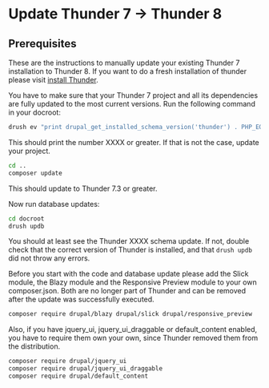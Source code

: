 # Update Thunder 7 -> Thunder 8

## Prerequisites

These are the instructions to manually update your existing Thunder 7 installation to Thunder 8. If
you want to do a fresh installation of thunder please visit [install Thunder](../setup.md#install-thunder).

You have to make sure that your Thunder 7 project and all its dependencies are fully updated to the most current
versions. Run the following command in your docroot:

```bash
drush ev "print drupal_get_installed_schema_version('thunder') . PHP_EOL;"
```

This should print the number XXXX or greater. If that is not the case, update your project.

```bash
cd ..
composer update
```

This should update to Thunder 7.3 or greater.

Now run database updates:

```bash
cd docroot
drush updb
```

You should at least see the Thunder XXXX schema update. If not, double check that the correct version of Thunder
is installed, and that `drush updb` did not throw any errors.

Before you start with the code and database update please add the Slick module, the Blazy module and the Responsive
Preview module to your own composer.json. Both are no longer part of Thunder and can be removed after the update
was successfully executed.

```bash
composer require drupal/blazy drupal/slick drupal/responsive_preview
```

Also, if you have jquery_ui, jquery_ui_draggable or default_content enabled, you have to
require them own your own, since Thunder removed them from the distribution.

```bash
composer require drupal/jquery_ui
composer require drupal/jquery_ui_draggable
composer require drupal/default_content
```
